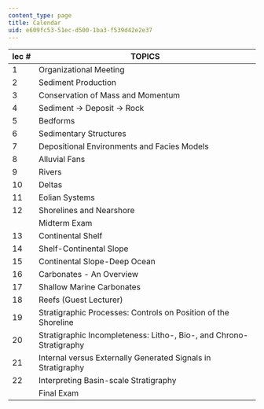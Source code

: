 ```yaml
---
content_type: page
title: Calendar
uid: e609fc53-51ec-d500-1ba3-f539d42e2e37
---
```


| lec # | TOPICS |
| --- | --- |
| 1 | Organizational Meeting |
| 2 | Sediment Production |
| 3 | Conservation of Mass and Momentum |
| 4 | Sediment → Deposit → Rock |
| 5 | Bedforms |
| 6 | Sedimentary Structures |
| 7 | Depositional Environments and Facies Models |
| 8 | Alluvial Fans |
| 9 | Rivers |
| 10 | Deltas |
| 11 | Eolian Systems |
| 12 | Shorelines and Nearshore |
|  | Midterm Exam |
| 13 | Continental Shelf |
| 14 | Shelf-Continental Slope |
| 15 | Continental Slope-Deep Ocean |
| 16 | Carbonates - An Overview |
| 17 | Shallow Marine Carbonates |
| 18 | Reefs (Guest Lecturer) |
| 19 | Stratigraphic Processes: Controls on Position of the Shoreline |
| 20 | Stratigraphic Incompleteness: Litho-, Bio-, and Chrono-Stratigraphy |
| 21 | Internal versus Externally Generated Signals in Stratigraphy |
| 22 | Interpreting Basin-scale Stratigraphy |
|  | Final Exam